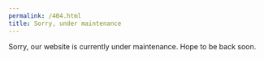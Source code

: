 ```yaml
---
permalink: /404.html
title: Sorry, under maintenance
---
```


Sorry, our website is currently under maintenance. Hope to be back soon.
